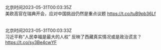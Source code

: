 北京时间2023-05-31T00:03:35Z<br>美欧高官在瑞典开会，应对中国挑战仍然是重点议题 https://t.co/tuB9pb36Lf<br><br><br>北京时间2023-05-31T00:03:33Z<br>习近平称“人民幸福是最大的人权” 反映了西藏真实情况或是政治谎言？ https://t.co/sy3Be4cwYF<br><br><br>